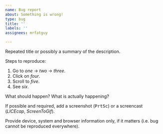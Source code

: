 ```yaml
---
name: Bug report
about: Something is wrong!
type: bug
title: ''
labels: ''
assignees: mrfatguy

---
```


Repeated title or possibly a summary of the description.

Steps to reproduce:

1. Go to _one_ → _two_ → _three_.
2. Click on _four_.
3. Scroll to _five_.
4. See _six_.

What should happen? What is actually happening?

If possible and required, add a screenshot (<kbd>PrtSc</kbd>) or a screencast (_LICEcap_, _ScreenToGif_).

Provide device, system and browser information only, if it matters (i.e. bug cannot be reproduced everywhere).